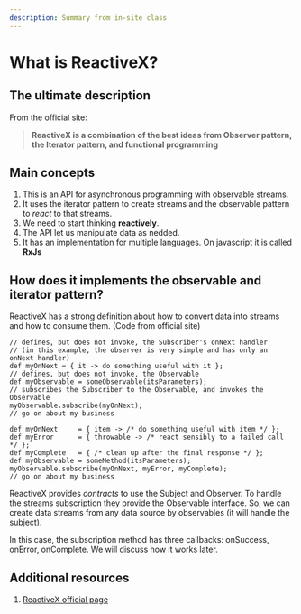 ```yaml
---
description: Summary from in-site class
---
```


# What is ReactiveX?

## The ultimate description

From the official site:

> **ReactiveX is a combination of the best ideas from Observer pattern, the Iterator pattern, and functional programming**

## **Main concepts**

1. This is an API for asynchronous programming with observable streams.
2. It uses the iterator pattern to create streams and the observable pattern to _react_ to that streams.
3. We need to start thinking **reactively**.
4. The API let us manipulate data as nedded. 
5. It has an implementation for multiple languages. On javascript it is called **RxJs**

## How does it implements the observable and iterator pattern?

ReactiveX has a strong definition about how to convert data into streams and how to consume them. \(Code from official site\)

```text
// defines, but does not invoke, the Subscriber's onNext handler
// (in this example, the observer is very simple and has only an onNext handler)
def myOnNext = { it -> do something useful with it };
// defines, but does not invoke, the Observable
def myObservable = someObservable(itsParameters);
// subscribes the Subscriber to the Observable, and invokes the Observable
myObservable.subscribe(myOnNext);
// go on about my business

def myOnNext     = { item -> /* do something useful with item */ };
def myError      = { throwable -> /* react sensibly to a failed call */ };
def myComplete   = { /* clean up after the final response */ };
def myObservable = someMethod(itsParameters);
myObservable.subscribe(myOnNext, myError, myComplete);
// go on about my business
```

ReactiveX provides _contracts_ to use the Subject and Observer. To handle the streams subscription they provide the Observable interface. So, we can create data streams from any data source by observables \(it will handle the subject\).   
  
In this case, the subscription method has three callbacks: onSuccess, onError, onComplete. We will discuss how it works later.

## Additional resources

1. [ReactiveX official page](http://reactivex.io/)


